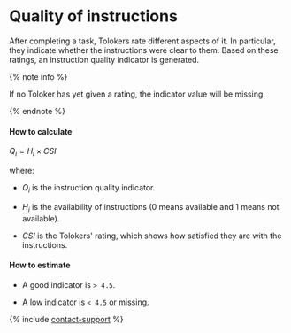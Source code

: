 # Quality of instructions

After completing a task, Tolokers rate different aspects of it. In particular, they indicate whether the instructions were clear to them. Based on these ratings, an instruction quality indicator is generated.

{% note info %}

If no Toloker has yet given a rating, the indicator value will be missing.

{% endnote %}

#### How to calculate

$Q_{i} = {H_{i}}\times{CSI}$

where:

- $Q_{i}$ is the instruction quality indicator.

- $H_{i}$ is the availability of instructions (0 means available and 1 means not available).

- $CSI$ is the Tolokers' rating, which shows how satisfied they are with the instructions.

#### How to estimate

- A good indicator is `> 4.5`.

- A low indicator is `< 4.5` or missing.

{% include [contact-support](../../_includes/contact-support-help.md) %}